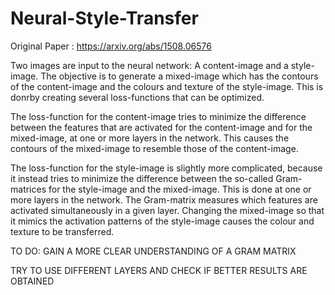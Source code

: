 # Neural-Style-Transfer

Original Paper : https://arxiv.org/abs/1508.06576

Two images are input to the neural network: A content-image and a style-image. The objective is to generate a mixed-image which has the contours of the content-image and the colours and texture of the style-image. This is donrby creating several loss-functions that can be optimized.

The loss-function for the content-image tries to minimize the difference between the features that are activated for the content-image and for the mixed-image, at one or more layers in the network. This causes the contours of the mixed-image to resemble those of the content-image.

The loss-function for the style-image is slightly more complicated, because it instead tries to minimize the difference between the so-called Gram-matrices for the style-image and the mixed-image. This is done at one or more layers in the network. The Gram-matrix measures which features are activated simultaneously in a given layer. Changing the mixed-image so that it mimics the activation patterns of the style-image causes the colour and texture to be transferred.


TO DO:
GAIN A MORE CLEAR UNDERSTANDING OF A GRAM MATRIX

TRY TO USE DIFFERENT LAYERS AND CHECK IF BETTER RESULTS ARE OBTAINED
